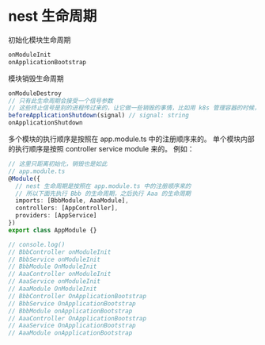 # nest 生命周期

初始化模块生命周期

```ts
onModuleInit
onApplicationBootstrap
```

模块销毁生命周期

```ts
onModuleDestroy
// 只有此生命周期会接受一个信号参数
// 这些终止信号是别的进程传过来的，让它做一些销毁的事情，比如用 k8s 管理容器的时候，可以通过这个信号来通知它。
beforeApplicationShutdown(signal) // signal: string
onApplicationShutdown
```

多个模块的执行顺序是按照在 app.module.ts 中的注册顺序来的。
单个模块内部的执行顺序是按照 controller service module 来的。
例如：

```ts
// 这里只距离初始化，销毁也是如此
// app.module.ts
@Module({
  // nest 生命周期是按照在 app.module.ts 中的注册顺序来的
  // 所以下面先执行 Bbb 的生命周期，之后执行 Aaa 的生命周期
  imports: [BbbModule, AaaModule],
  controllers: [AppController],
  providers: [AppService]
})
export class AppModule {}

// console.log()
// BbbController onModuleInit
// BbbService onModuleInit
// BbbModule OnModuleInit
// AaaController onModuleInit
// AaaService onModuleInit
// AaaModule OnModuleInit
// BbbController OnApplicationBootstrap
// BbbService OnApplicationBootstrap
// BbbModule onApplicationBootstrap
// AaaController OnApplicationBootstrap
// AaaService OnApplicationBootstrap
// AaaModule onApplicationBootstrap
```
